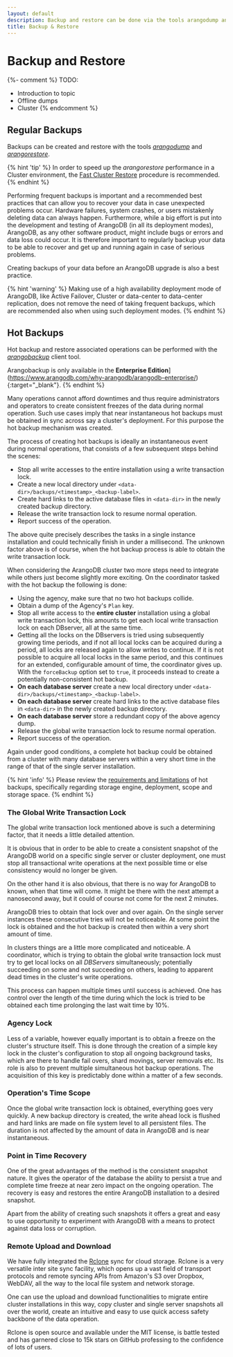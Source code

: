 ```yaml
---
layout: default
description: Backup and restore can be done via the tools arangodump and arangorestore
title: Backup & Restore
---
```

Backup and Restore
==================

{%- comment %}
TODO:
- Introduction to topic
- Offline dumps
- Cluster
{% endcomment %}

Regular Backups
---------------

Backups can be created and restore with the tools
[_arangodump_](programs-arangodump.html) and
[_arangorestore_](programs-arangorestore.html).

{% hint 'tip' %}
In order to speed up the _arangorestore_ performance in a Cluster environment,
the [Fast Cluster Restore](programs-arangorestore-fast-cluster-restore.html)
procedure is recommended.
{% endhint %}

Performing frequent backups is important and a recommended best practices that
can allow you to recover your data in case unexpected problems occur.
Hardware failures, system crashes, or users mistakenly deleting data can always
happen. Furthermore, while a big effort is put into the development and testing
of ArangoDB (in all its deployment modes), ArangoDB, as any other software
product, might include bugs or errors and data loss could occur.
It is therefore important to regularly backup your data to be able to recover
and get up and running again in case of serious problems.

Creating backups of your data before an ArangoDB upgrade is also a best practice.

{% hint 'warning' %}
Making use of a high availability deployment mode of ArangoDB, like Active Failover,
Cluster or data-center to data-center replication, does not remove the need of
taking frequent backups, which are recommended also when using such deployment modes.
{% endhint %}

Hot Backups
-----------

Hot backup and restore associated operations can be performed with the
[_arangobackup_](programs-arangobackup.html) client tool.

Arangobackup is only available in the
**Enterprise Edition**](https://www.arangodb.com/why-arangodb/arangodb-enterprise/){:target="_blank"}.
{% endhint %}

Many operations cannot afford downtimes and thus require administrators and
operators to create consistent freezes of the data during normal operation.
Such use cases imply that near instantaneous hot backups must be
obtained in sync across say a cluster's deployment. For this purpose the
hot backup mechanism was created.

The process of creating hot backups is ideally an instantaneous event during
normal operations, that consists of a few subsequent steps behind the scenes:

- Stop all write accesses to the entire installation using a write transaction lock.
- Create a new local directory under `<data-dir>/backups/<timestamp>_<backup-label>`.
- Create hard links to the active database files in `<data-dir>` in the newly
  created backup directory.
- Release the write transaction lock to resume normal operation.
- Report success of the operation.

The above quite precisely describes the tasks in a single instance installation
and could technically finish in under a millisecond. The unknown factor above is
of course, when the hot backup process is able to obtain the write transaction lock.

When considering the ArangoDB cluster two more steps need to integrate while
others just become slightly more exciting. On the coordinator tasked with the
hot backup the following is done:

- Using the agency, make sure that no two hot backups collide.
- Obtain a dump of the Agency's `Plan` key.
- Stop all write access to the **entire cluster** installation using a
  global write transaction lock, this amounts to get each local write
  transaction lock on each DBserver, all at the same time.
- Getting all the locks on the DBservers is tried using subsequently growing
  time periods, and if not all local locks can be acquired during a period,
  all locks are released again to allow writes to continue. If it is not
  possible to acquire all local locks in the same period, and this continues
  for an extended, configurable amount of time, the coordinator gives
  up. With the `forceBackup` option set to `true`, it proceeds instead
  to create a potentially non-consistent hot backup.
- **On each database server** create a new local directory under
  `<data-dir>/backups/<timestamp>_<backup-label>`.
- **On each database server** create hard links to the active database files
  in `<data-dir>` in the newly created backup directory.
- **On each database server** store a redundant copy of the above agency dump.
- Release the global write transaction lock to resume normal operation.
- Report success of the operation.

Again under good conditions, a complete hot backup could be obtained from a
cluster with many database servers within a very short time in the range
of that of the single server installation.

{% hint 'info' %}
Please review the [requirements and limitations](programs-arangobackup-limitations.html)
of hot backups, specifically regarding storage engine, deployment, scope
and storage space.
{% endhint %}

### The Global Write Transaction Lock

The global write transaction lock mentioned above is such a determining factor,
that it needs a little detailed attention. 

It is obvious that in order to be able to create a consistent snapshot of the
ArangoDB world on a specific single server or cluster deployment, one must
stop all transactional write operations at the next possible time or else
consistency would no longer be given.

On the other hand it is also obvious, that there is no way for ArangoDB to
known, when that time will come. It might be there with the next attempt a
nanosecond away, but it could of course not come for the next 2 minutes.

ArangoDB tries to obtain that lock over and over again. On the single server
instances these consecutive tries will not be noticeable. At some point the
lock is obtained and the hot backup is created then within a very short
amount of time.

In clusters things are a little more complicated and noticeable.
A coordinator, which is trying to obtain the global write transaction
lock must try to get local locks
on all _DBServers_ simultaneously; potentially succeeding on some and not
succeeding on others, leading to apparent dead times in the cluster's write
operations.

This process can happen multiple times until success is achieved.
One has control over the length of the time during which the lock is tried to
be obtained each time prolonging the last wait time by 10%.

### Agency Lock

Less of a variable, however equally important is to obtain a freeze on the
cluster's structure itself. This is done through the creation of a simple key
lock in the cluster's configuration to stop all ongoing background tasks,
which are there to handle fail overs, shard movings, server removals etc.
Its role is also to prevent multiple simultaneous hot backup operations.
The acquisition of this key is predictably done within a matter of a few seconds.

### Operation's Time Scope

Once the global write transaction lock is obtained, everything goes very quickly.
A new backup directory is created, the write ahead lock is flushed and
hard links are made on file system level to all persistent files.
The duration is not affected by the amount of data in ArangoDB and is near
instantaneous.

### Point in Time Recovery

One of the great advantages of the method is the consistent snapshot nature.
It gives the operator of the database the ability to persist a true and
complete time freeze at near zero impact on the ongoing operation.
The recovery is easy and restores the entire ArangoDB installation to a
desired snapshot.

Apart from the ability of creating such snapshots it offers a great and easy
to use opportunity to experiment with ArangoDB with a means to protect
against data loss or corruption.

### Remote Upload and Download

We have fully integrated the
[Rclone](https://rclone.org/) sync for cloud storage. Rclone is a very
versatile inter site sync facility, which opens up a vast field of transport
protocols and remote syncing APIs from Amazon's S3 over Dropbox, WebDAV,
all the way to the local file system and network storage.

One can use the upload and download functionalities to migrate entire cluster
installations in this way, copy cluster and single server snapshots all
over the world, create an intuitive and easy to use quick access safety
backbone of the data operation. 

Rclone is open source and available under the MIT license, is battle tested
and has garnered close to 15k stars on GitHub professing to the confidence
of lots of users.
